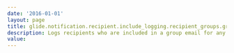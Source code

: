 ```yaml
---
date: '2016-01-01'
layout: page
title: glide.notification.recipient.include_logging.recipient_groups.group_email
description: Logs recipients who are included in a group email for any group provided in the notification record’s recipient_groups or the event parm1 or parm2 field.
value:  
---
```


